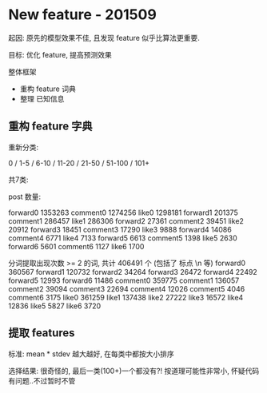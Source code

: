 # New feature - 201509

起因: 原先的模型效果不佳, 且发现 feature 似乎比算法更重要.

目标: 优化 feature, 提高预测效果

整体框架

- 重构 feature 词典
- 整理 已知信息



## 重构 feature 字典

重新分类:

0 / 1-5 / 6-10 / 11-20 / 21-50 / 51-100 / 101+

共7类:

post 数量:

forward0 1353263
comment0 1274256
like0 1298181
forward1 201375
comment1 286457
like1 286306
forward2 27361
comment2 39451
like2 20912
forward3 18451
comment3 17290
like3 9888
forward4 14086
comment4 6771
like4 7133
forward5 6613
comment5 1398
like5 2630
forward6 5601
comment6 1127
like6 1700

分词提取出现次数 >= 2 的词, 共计 406491 个 (包括了 标点 \n 等)
forward0 360567
forward1 120732
forward2 34264
forward3 26472
forward4 22492
forward5 12993
forward6 11486
comment0 359775
comment1 136057
comment2 39094
comment3 22694
comment4 12026
comment5 4046
comment6 3175
like0 361259
like1 137438
like2 27222
like3 16572
like4 12836
like5 5827
like6 3720

## 提取 features

标准: mean * stdev 越大越好, 在每类中都按大小排序

选择结果: 很奇怪的, 最后一类(100+)一个都没有?! 按道理可能性非常小, 怀疑代码有问题..不过暂时不管


